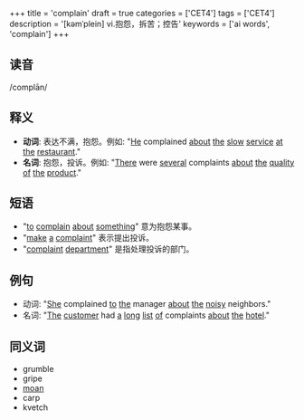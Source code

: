 +++
title = 'complain'
draft = true
categories = ['CET4']
tags = ['CET4']
description = '[kəmˈplein] vi.抱怨，拆苦；控告'
keywords = ['ai words', 'complain']
+++

## 读音
/complān/

## 释义
- **动词**: 表达不满，抱怨。例如: "[He](/zh/post/he/) complained [about](/zh/post/about/) [the](/zh/post/the/) [slow](/zh/post/slow/) [service](/zh/post/service/) [at](/zh/post/at/) [the](/zh/post/the/) [restaurant](/zh/post/restaurant/)."
- **名词**: 抱怨，投诉。例如: "[There](/zh/post/there/) were [several](/zh/post/several/) complaints [about](/zh/post/about/) [the](/zh/post/the/) [quality](/zh/post/quality/) [of](/zh/post/of/) [the](/zh/post/the/) [product](/zh/post/product/)."

## 短语
- "[to](/zh/post/to/) [complain](/zh/post/complain/) [about](/zh/post/about/) [something](/zh/post/something/)" 意为抱怨某事。
- "[make](/zh/post/make/) [a](/zh/post/a/) [complaint](/zh/post/complaint/)" 表示提出投诉。
- "[complaint](/zh/post/complaint/) [department](/zh/post/department/)" 是指处理投诉的部门。

## 例句
- 动词: "[She](/zh/post/she/) complained [to](/zh/post/to/) [the](/zh/post/the/) manager [about](/zh/post/about/) [the](/zh/post/the/) [noisy](/zh/post/noisy/) neighbors."
- 名词: "[The](/zh/post/the/) [customer](/zh/post/customer/) had [a](/zh/post/a/) [long](/zh/post/long/) [list](/zh/post/list/) [of](/zh/post/of/) complaints [about](/zh/post/about/) [the](/zh/post/the/) [hotel](/zh/post/hotel/)."

## 同义词
- grumble
- gripe
- [moan](/zh/post/moan/)
- carp
- kvetch
